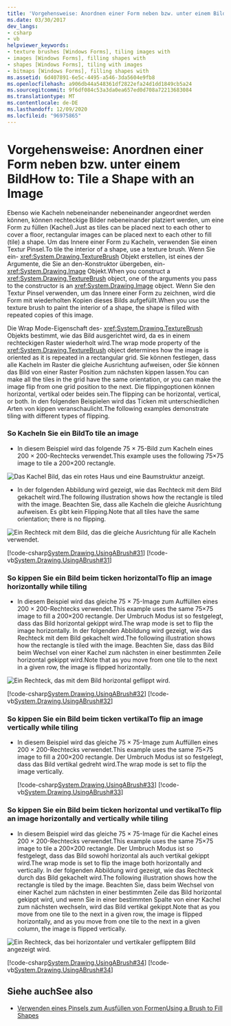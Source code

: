 ```yaml
---
title: 'Vorgehensweise: Anordnen einer Form neben bzw. unter einem Bild'
ms.date: 03/30/2017
dev_langs:
- csharp
- vb
helpviewer_keywords:
- texture brushes [Windows Forms], tiling images with
- images [Windows Forms], filling shapes with
- shapes [Windows Forms], tiling with images
- bitmaps [Windows Forms], filling shapes with
ms.assetid: 6d407891-6e5c-4495-a546-3da5604e9fb8
ms.openlocfilehash: a906db44a548361df2822efa24d1dd1849cb5a24
ms.sourcegitcommit: 9f6df084c53a3da0ea657ed0d708a72213683084
ms.translationtype: MT
ms.contentlocale: de-DE
ms.lasthandoff: 12/09/2020
ms.locfileid: "96975865"
---
```

# <a name="how-to-tile-a-shape-with-an-image"></a><span data-ttu-id="f1381-102">Vorgehensweise: Anordnen einer Form neben bzw. unter einem Bild</span><span class="sxs-lookup"><span data-stu-id="f1381-102">How to: Tile a Shape with an Image</span></span>
<span data-ttu-id="f1381-103">Ebenso wie Kacheln nebeneinander nebeneinander angeordnet werden können, können rechteckige Bilder nebeneinander platziert werden, um eine Form zu füllen (Kachel).</span><span class="sxs-lookup"><span data-stu-id="f1381-103">Just as tiles can be placed next to each other to cover a floor, rectangular images can be placed next to each other to fill (tile) a shape.</span></span> <span data-ttu-id="f1381-104">Um das Innere einer Form zu Kacheln, verwenden Sie einen Textur Pinsel.</span><span class="sxs-lookup"><span data-stu-id="f1381-104">To tile the interior of a shape, use a texture brush.</span></span> <span data-ttu-id="f1381-105">Wenn Sie ein- <xref:System.Drawing.TextureBrush> Objekt erstellen, ist eines der Argumente, die Sie an den-Konstruktor übergeben, ein- <xref:System.Drawing.Image> Objekt.</span><span class="sxs-lookup"><span data-stu-id="f1381-105">When you construct a <xref:System.Drawing.TextureBrush> object, one of the arguments you pass to the constructor is an <xref:System.Drawing.Image> object.</span></span> <span data-ttu-id="f1381-106">Wenn Sie den Textur Pinsel verwenden, um das Innere einer Form zu zeichnen, wird die Form mit wiederholten Kopien dieses Bilds aufgefüllt.</span><span class="sxs-lookup"><span data-stu-id="f1381-106">When you use the texture brush to paint the interior of a shape, the shape is filled with repeated copies of this image.</span></span>  
  
 <span data-ttu-id="f1381-107">Die Wrap Mode-Eigenschaft des- <xref:System.Drawing.TextureBrush> Objekts bestimmt, wie das Bild ausgerichtet wird, da es in einem rechteckigen Raster wiederholt wird.</span><span class="sxs-lookup"><span data-stu-id="f1381-107">The wrap mode property of the <xref:System.Drawing.TextureBrush> object determines how the image is oriented as it is repeated in a rectangular grid.</span></span> <span data-ttu-id="f1381-108">Sie können festlegen, dass alle Kacheln im Raster die gleiche Ausrichtung aufweisen, oder Sie können das Bild von einer Raster Position zum nächsten kippen lassen.</span><span class="sxs-lookup"><span data-stu-id="f1381-108">You can make all the tiles in the grid have the same orientation, or you can make the image flip from one grid position to the next.</span></span> <span data-ttu-id="f1381-109">Die flippingoptionen können horizontal, vertikal oder beides sein.</span><span class="sxs-lookup"><span data-stu-id="f1381-109">The flipping can be horizontal, vertical, or both.</span></span> <span data-ttu-id="f1381-110">In den folgenden Beispielen wird das Ticken mit unterschiedlichen Arten von kippen veranschaulicht.</span><span class="sxs-lookup"><span data-stu-id="f1381-110">The following examples demonstrate tiling with different types of flipping.</span></span>  
  
### <a name="to-tile-an-image"></a><span data-ttu-id="f1381-111">So Kacheln Sie ein Bild</span><span class="sxs-lookup"><span data-stu-id="f1381-111">To tile an image</span></span>  
  
- <span data-ttu-id="f1381-112">In diesem Beispiel wird das folgende 75 × 75-Bild zum Kacheln eines 200 × 200-Rechtecks verwendet.</span><span class="sxs-lookup"><span data-stu-id="f1381-112">This example uses the following 75×75 image to tile a 200×200 rectangle.</span></span>  
  
 ![Das Kachel Bild, das ein rotes Haus und eine Baumstruktur anzeigt.](./media/how-to-tile-a-shape-with-an-image/rectangle-tile-200x200.gif)  
  
- <span data-ttu-id="f1381-114">In der folgenden Abbildung wird gezeigt, wie das Rechteck mit dem Bild gekachelt wird.</span><span class="sxs-lookup"><span data-stu-id="f1381-114">The following illustration shows how the rectangle is tiled with the image.</span></span> <span data-ttu-id="f1381-115">Beachten Sie, dass alle Kacheln die gleiche Ausrichtung aufweisen. Es gibt kein Flipping.</span><span class="sxs-lookup"><span data-stu-id="f1381-115">Note that all tiles have the same orientation; there is no flipping.</span></span>  
  
 ![Ein Rechteck mit dem Bild, das die gleiche Ausrichtung für alle Kacheln verwendet.](./media/how-to-tile-a-shape-with-an-image/rectangle-tiled-image-no-flip.gif)  
  
 [!code-csharp[System.Drawing.UsingABrush#31](~/samples/snippets/csharp/VS_Snippets_Winforms/System.Drawing.UsingABrush/CS/Class1.cs#31)]
 [!code-vb[System.Drawing.UsingABrush#31](~/samples/snippets/visualbasic/VS_Snippets_Winforms/System.Drawing.UsingABrush/VB/Class1.vb#31)]  
  
### <a name="to-flip-an-image-horizontally-while-tiling"></a><span data-ttu-id="f1381-117">So kippen Sie ein Bild beim ticken horizontal</span><span class="sxs-lookup"><span data-stu-id="f1381-117">To flip an image horizontally while tiling</span></span>  
  
- <span data-ttu-id="f1381-118">In diesem Beispiel wird das gleiche 75 × 75-Image zum Auffüllen eines 200 × 200-Rechtecks verwendet.</span><span class="sxs-lookup"><span data-stu-id="f1381-118">This example uses the same 75×75 image to fill a 200×200 rectangle.</span></span> <span data-ttu-id="f1381-119">Der Umbruch Modus ist so festgelegt, dass das Bild horizontal gekippt wird.</span><span class="sxs-lookup"><span data-stu-id="f1381-119">The wrap mode is set to flip the image horizontally.</span></span> <span data-ttu-id="f1381-120">In der folgenden Abbildung wird gezeigt, wie das Rechteck mit dem Bild gekachelt wird.</span><span class="sxs-lookup"><span data-stu-id="f1381-120">The following illustration shows how the rectangle is tiled with the image.</span></span> <span data-ttu-id="f1381-121">Beachten Sie, dass das Bild beim Wechsel von einer Kachel zum nächsten in einer bestimmten Zeile horizontal gekippt wird.</span><span class="sxs-lookup"><span data-stu-id="f1381-121">Note that as you move from one tile to the next in a given row, the image is flipped horizontally.</span></span>  
  
 ![Ein Rechteck, das mit dem Bild horizontal geflippt wird.](./media/how-to-tile-a-shape-with-an-image/rectangle-tiled-image-horizontal-flip.gif)  
  
 [!code-csharp[System.Drawing.UsingABrush#32](~/samples/snippets/csharp/VS_Snippets_Winforms/System.Drawing.UsingABrush/CS/Class1.cs#32)]
 [!code-vb[System.Drawing.UsingABrush#32](~/samples/snippets/visualbasic/VS_Snippets_Winforms/System.Drawing.UsingABrush/VB/Class1.vb#32)]  
  
### <a name="to-flip-an-image-vertically-while-tiling"></a><span data-ttu-id="f1381-123">So kippen Sie ein Bild beim ticken vertikal</span><span class="sxs-lookup"><span data-stu-id="f1381-123">To flip an image vertically while tiling</span></span>  
  
- <span data-ttu-id="f1381-124">In diesem Beispiel wird das gleiche 75 × 75-Image zum Auffüllen eines 200 × 200-Rechtecks verwendet.</span><span class="sxs-lookup"><span data-stu-id="f1381-124">This example uses the same 75×75 image to fill a 200×200 rectangle.</span></span> <span data-ttu-id="f1381-125">Der Umbruch Modus ist so festgelegt, dass das Bild vertikal gedreht wird.</span><span class="sxs-lookup"><span data-stu-id="f1381-125">The wrap mode is set to flip the image vertically.</span></span>  
  
     [!code-csharp[System.Drawing.UsingABrush#33](~/samples/snippets/csharp/VS_Snippets_Winforms/System.Drawing.UsingABrush/CS/Class1.cs#33)]
     [!code-vb[System.Drawing.UsingABrush#33](~/samples/snippets/visualbasic/VS_Snippets_Winforms/System.Drawing.UsingABrush/VB/Class1.vb#33)]  
  
### <a name="to-flip-an-image-horizontally-and-vertically-while-tiling"></a><span data-ttu-id="f1381-126">So kippen Sie ein Bild beim ticken horizontal und vertikal</span><span class="sxs-lookup"><span data-stu-id="f1381-126">To flip an image horizontally and vertically while tiling</span></span>  
  
- <span data-ttu-id="f1381-127">In diesem Beispiel wird das gleiche 75 × 75-Image für die Kachel eines 200 × 200-Rechtecks verwendet.</span><span class="sxs-lookup"><span data-stu-id="f1381-127">This example uses the same 75×75 image to tile a 200×200 rectangle.</span></span> <span data-ttu-id="f1381-128">Der Umbruch Modus ist so festgelegt, dass das Bild sowohl horizontal als auch vertikal gekippt wird.</span><span class="sxs-lookup"><span data-stu-id="f1381-128">The wrap mode is set to flip the image both horizontally and vertically.</span></span> <span data-ttu-id="f1381-129">In der folgenden Abbildung wird gezeigt, wie das Rechteck durch das Bild gekachelt wird.</span><span class="sxs-lookup"><span data-stu-id="f1381-129">The following illustration shows how the rectangle is tiled by the image.</span></span> <span data-ttu-id="f1381-130">Beachten Sie, dass beim Wechsel von einer Kachel zum nächsten in einer bestimmten Zeile das Bild horizontal gekippt wird, und wenn Sie in einer bestimmten Spalte von einer Kachel zum nächsten wechseln, wird das Bild vertikal gekippt.</span><span class="sxs-lookup"><span data-stu-id="f1381-130">Note that as you move from one tile to the next in a given row, the image is flipped horizontally, and as you move from one tile to the next in a given column, the image is flipped vertically.</span></span>  
  
 ![Ein Rechteck, das bei horizontaler und vertikaler geflipptem Bild angezeigt wird.](./media/how-to-tile-a-shape-with-an-image/rectangle-tiled-image-horizontal-vertical-flip.gif)  
  
 [!code-csharp[System.Drawing.UsingABrush#34](~/samples/snippets/csharp/VS_Snippets_Winforms/System.Drawing.UsingABrush/CS/Class1.cs#34)]
 [!code-vb[System.Drawing.UsingABrush#34](~/samples/snippets/visualbasic/VS_Snippets_Winforms/System.Drawing.UsingABrush/VB/Class1.vb#34)]  
  
## <a name="see-also"></a><span data-ttu-id="f1381-132">Siehe auch</span><span class="sxs-lookup"><span data-stu-id="f1381-132">See also</span></span>

- [<span data-ttu-id="f1381-133">Verwenden eines Pinsels zum Ausfüllen von Formen</span><span class="sxs-lookup"><span data-stu-id="f1381-133">Using a Brush to Fill Shapes</span></span>](using-a-brush-to-fill-shapes.md)

